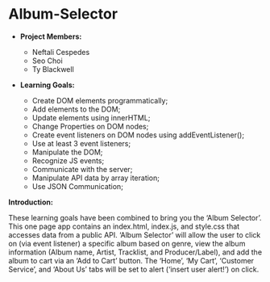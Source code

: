# Album-Selector

* **Project Members:**
  * Neftali Cespedes
  * Seo Choi
  * Ty Blackwell

* **Learning Goals:**
  * Create DOM elements programmatically;
  * Add elements to the DOM;
  * Update elements using innerHTML;
  * Change Properties on DOM nodes;
  * Create event listeners on DOM nodes using addEventListener();
  * Use at least 3 event listeners;
  * Manipulate the DOM;
  * Recognize JS events;
  * Communicate with the server;
  * Manipulate API data by array iteration;
  * Use JSON Communication;

**Introduction:**

These learning goals have been combined to bring you the ‘Album Selector’. This one page app contains an index.html, index.js, and style.css that accesses data from a public API. ‘Album Selector’ will allow the user to click on (via event listener) a specific album based on genre, view the album information (Album name, Artist, Tracklist, and Producer/Label), and add the album to cart via an ‘Add to Cart’ button. The ‘Home’, ‘My Cart’, ‘Customer Service’, and ‘About Us’ tabs will be set to alert (‘insert user alert!’) on click.
